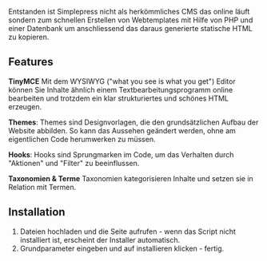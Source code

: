 Entstanden ist Simplepress nicht als herkömmliches CMS das online läuft sondern zum schnellen Erstellen von Webtemplates mit Hilfe von PHP und einer Datenbank um anschliessend das daraus generierte statische HTML zu kopieren.

Features
---------

**TinyMCE** Mit dem WYSIWYG ("what you see is what you get") Editor können Sie Inhalte ähnlich einem Textbearbeitungsprogramm online bearbeiten und trotzdem ein klar strukturiertes und schönes HTML erzeugen.

**Themes**: Themes sind Designvorlagen, die den grundsätzlichen Aufbau der Website abbilden. So kann das Aussehen geändert werden, ohne am eigentlichen Code herumwerken zu müssen.

**Hooks**: Hooks sind Sprungmarken im Code, um das Verhalten durch "Aktionen" und "Filter" zu beeinflussen. 

**Taxonomien & Terme** Taxonomien kategorisieren Inhalte und setzen sie in Relation mit Termen.

Installation
-------------

1. Dateien hochladen und die Seite aufrufen - wenn das Script nicht installiert ist, erscheint der Installer automatisch.
2. Grundparameter eingeben und auf installieren klicken - fertig.
